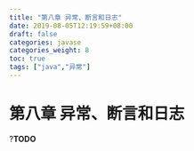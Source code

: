 ```yaml
---
title: "第八章 异常、断言和日志"
date: 2019-08-05T12:19:59+08:00
draft: false
categories: javase
categories_weight: 8
toc: true
tags: ["java","异常"]
---
```


# 第八章 异常、断言和日志

?__TODO__
